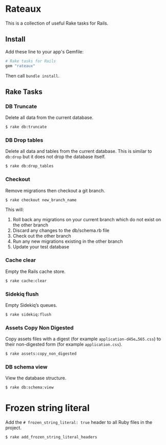 # Rateaux

This is a collection of useful Rake tasks for Rails.


## Install

Add these line to your app's Gemfile:

```ruby
# Rake tasks for Rails
gem "rateaux"
```

Then call `bundle install`.


## Rake Tasks

### DB Truncate

Delete all data from the current database.

```sh
$ rake db:truncate
```

### DB Drop tables

Delete all data and tables from the current database. This is similar to
`db:drop` but it does not drop the database itself.

```sh
$ rake db:drop_tables
```

### Checkout

Remove migrations then checkout a git branch.

```sh
$ rake checkout new_branch_name
```

This will:

1. Roll back any migrations on your current branch which do not exist on the
   other branch
2. Discard any changes to the db/schema.rb file
3. Check out the other branch
4. Run any new migrations existing in the other branch
5. Update your test database

### Cache clear

Empty the Rails cache store.

```sh
$ rake cache:clear
```

### Sidekiq flush

Empty Sidekiq’s queues.

```sh
$ rake sidekiq:flush
```

### Assets Copy Non Digested

Copy assets files with a digest (for example `application-d45e…565.css`)
to their non-digested form (for example `application.css`).

```sh
$ rake assets:copy_non_digested
```

### DB schema view

View the database structure.

```sh
$ rake db:schema:view
```

# Frozen string literal

Add the `# frozen_string_literal: true` header to all Ruby files in the project.

```sh
$ rake add_frozen_string_literal_headers
```
